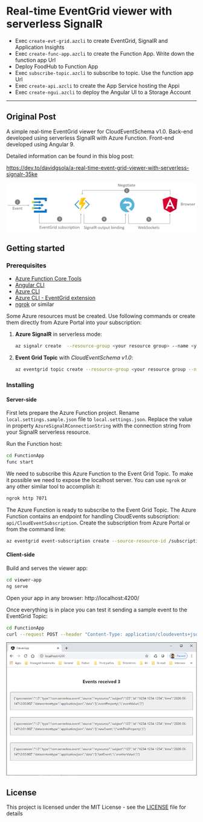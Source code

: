 # Real-time EventGrid viewer with serverless SignalR

- Exec `create-evt-grid.azcli` to create EventGrid, SignalR and Application Insights
- Exec `create-func-app.azcli` to create the Function App. Write down the function app Url
- Deploy FoodHub to Function App
- Exec `subscribe-topic.azcli` to subscribe to topic. Use the function app Url
- Exec `create-api.azcli` to create the App Service hosting the Appi
- Exec `create-ngui.azcli` to deploy the Angular UI to a Storage Account

---

## Original Post

A simple real-time EventGrid viewer for CloudEventSchema v1.0. Back-end developed using serverless SignalR with Azure Function. Front-end developed using Angular 9.

Detailed information can be found in this blog post:

https://dev.to/davidgsola/a-real-time-event-grid-viewer-with-serverless-signalr-35ke

![Architecture](./_images/architecture.PNG)

## Getting started

### Prerequisites

- [Azure Function Core Tools](https://docs.microsoft.com/en-us/azure/azure-functions/functions-run-local?tabs=windows%2Ccsharp%2Cbash)
- [Angular CLI](https://angular.io/cli)
- [Azure CLI](https://docs.microsoft.com/en-us/cli/azure/install-azure-cli?view=azure-cli-latest)
- [Azure CLI - EventGrid extension](https://github.com/Azure/azure-cli-extensions)
- [ngrok](https://ngrok.com/) or similar

Some Azure resources must be created. Use following commands or create them directly from Azure Portal into your subscription:

1. **Azure SignalR** in serverless mode:

   ```bash
   az signalr create  --resource-group <your resource group> --name <your resource name>--sku Free_F1 --service-mode Serverless --location northeurope
   ```

2. **Event Grid Topic** with _CloudEventSchema v1.0_:

   ```bash
   az eventgrid topic create --resource-group <your resource group --name  <your resource name> --location northeurope --input-schema cloudeventschemav1_0
   ```

### Installing

#### Server-side

First lets prepare the Azure Function project. Rename `local.settings.sample.json` file to `local.settings.json`. Replace the value in property `AzureSignalRConnectionString` with the connection string from your SignalR serverless resource.

Run the Function host:

```bash
cd FunctionApp
func start
```

We need to subscribe this Azure Function to the Event Grid Topic. To make it possible we need to expose the localhost server. You can use `ngrok` or any other similar tool to accomplish it:

```bash
ngrok http 7071
```

The Azure Function is ready to subscribe to the Event Grid Topic. The Azure Function contains an endpoint for handling CloudEvents subscription: `api/CloudEventSubscription`. Create the subscription from Azure Portal or from the command line:

```bash
az eventgrid event-subscription create --source-resource-id /subscriptions/<your subscription id>/resourceGroups/<your resource group>/providers/Microsoft.EventGrid/topics/<your topic> --name serverless-signalr-function --endpoint <your tunnel to 7071 port>/api/CloudEventSubscription --endpoint-type webhook --event-delivery-schema cloudeventschemav1_0
```

#### Client-side

Build and serves the viewer app:

```bash
cd viewer-app
ng serve
```

Open your app in any browser: http://localhost:4200/

Once everything is in place you can test it sending a sample event to the EventGrid Topic:

```bash
cd FunctionApp
curl --request POST --header "Content-Type: application/cloudevents+json; charset=utf-8" --header "aeg-sas-key: <your topic key>" --data @event.json <your topic url>
```

![Webapp](./_images/webapp.png)

## License

This project is licensed under the MIT License - see the [LICENSE](LICENSE) file for details
